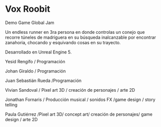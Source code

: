 # Vox Roobit
Demo Game Global Jam

Un endless runner en 3ra persona en donde controlas un conejo que recorre túneles de madriguera en su búsqueda inalcanzable por encontrar zanahoria, chocando y esquivando cosas en su trayecto.

Desarrollado en Unreal Engine 5.


Yesid Rengifo / Programación

Johan Giraldo / Programación

Juan Sebastián Rueda /Programación

Vivian Sandoval / Pixel art 3D / creación de personajes / arte 2D

Jonathan Fornaris / Producción musical / sonidos FX /game design / story telling

Paula Gutiérrez /Pixel art 3D/ concept art/ creación de personajes/ game design / arte 2D
